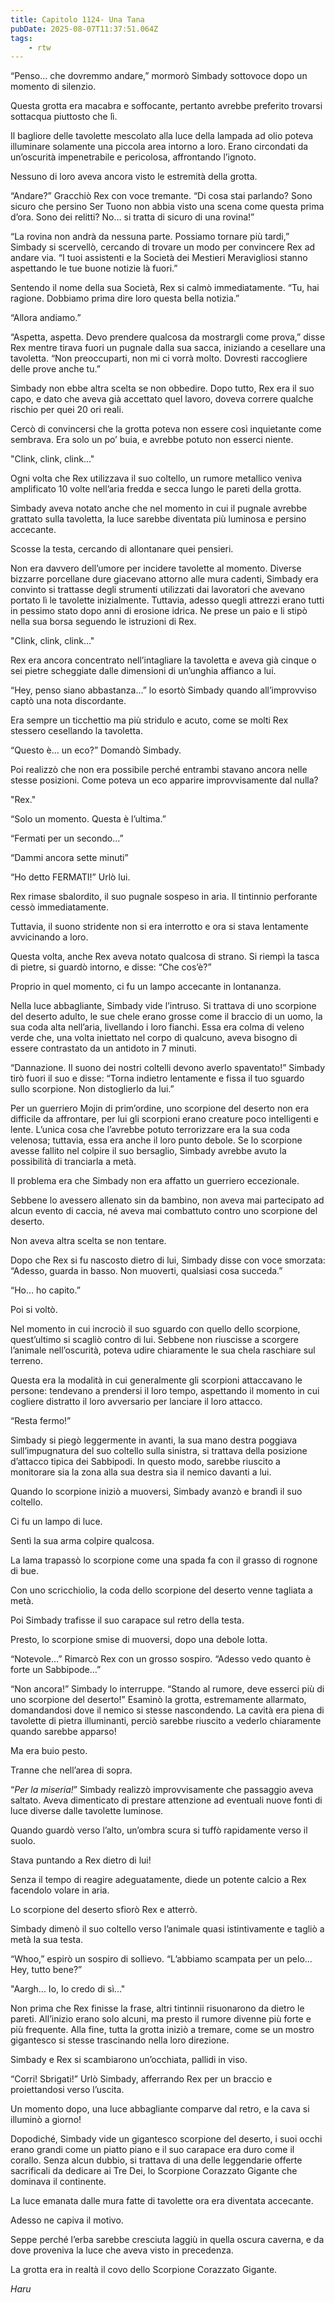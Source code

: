 ```yaml
---
title: Capitolo 1124- Una Tana
pubDate: 2025-08-07T11:37:51.064Z
tags:
    - rtw
---
```













“Penso… che dovremmo andare,” mormorò Simbady sottovoce dopo un momento di silenzio.






Questa grotta era macabra e soffocante, pertanto avrebbe preferito trovarsi sottacqua piuttosto che lì.






Il bagliore delle tavolette mescolato alla luce della lampada ad olio poteva illuminare solamente una piccola area intorno a loro. Erano circondati da un’oscurità impenetrabile e pericolosa, affrontando l’ignoto.






Nessuno di loro aveva ancora visto le estremità della grotta.






“Andare?” Gracchiò Rex con voce tremante. “Di cosa stai parlando? Sono sicuro che persino Ser Tuono non abbia visto una scena come questa prima d’ora. Sono dei relitti? No… si tratta di sicuro di una rovina!”






“La rovina non andrà da nessuna parte. Possiamo tornare più tardi,” Simbady si scervellò, cercando di trovare un modo per convincere Rex ad andare via. “I tuoi assistenti e la Società dei Mestieri Meravigliosi stanno aspettando le tue buone notizie là fuori.”






Sentendo il nome della sua Società, Rex si calmò immediatamente. “Tu, hai ragione. Dobbiamo prima dire loro questa bella notizia.”






“Allora andiamo.”






“Aspetta, aspetta. Devo prendere qualcosa da mostrargli come prova,” disse Rex mentre tirava fuori un pugnale dalla sua sacca, iniziando a cesellare una tavoletta. “Non preoccuparti, non mi ci vorrà molto. Dovresti raccogliere delle prove anche tu.”






Simbady non ebbe altra scelta se non obbedire. Dopo tutto, Rex era il suo capo, e dato che aveva già accettato quel lavoro, doveva correre qualche rischio per quei 20 ori reali.






Cercò di convincersi che la grotta poteva non essere così inquietante come sembrava. Era solo un po’ buia, e avrebbe potuto non esserci niente.






"Clink, clink, clink..."






Ogni volta che Rex utilizzava il suo coltello, un rumore metallico veniva amplificato 10 volte nell’aria fredda e secca lungo le pareti della grotta.






Simbady aveva notato anche che nel momento in cui il pugnale avrebbe grattato sulla tavoletta, la luce sarebbe diventata più luminosa e persino accecante.






Scosse la testa, cercando di allontanare quei pensieri.






Non era davvero dell’umore per incidere tavolette al momento. Diverse bizzarre porcellane dure giacevano attorno alle mura cadenti, Simbady era convinto si trattasse degli strumenti utilizzati dai lavoratori che avevano portato lì le tavolette inizialmente. Tuttavia, adesso quegli attrezzi erano tutti in pessimo stato dopo anni di erosione idrica. Ne prese un paio e li stipò nella sua borsa seguendo le istruzioni di Rex.






"Clink, clink, clink..."






Rex era ancora concentrato nell’intagliare la tavoletta e aveva già cinque o sei pietre scheggiate dalle dimensioni di un’unghia affianco a lui.






“Hey, penso siano abbastanza…” lo esortò Simbady quando all’improvviso captò una nota discordante.






Era sempre un ticchettio ma più stridulo e acuto, come se molti Rex stessero cesellando la tavoletta.






“Questo è… un eco?” Domandò Simbady.






Poi realizzò che non era possibile perché entrambi stavano ancora nelle stesse posizioni. Come poteva un eco apparire improvvisamente dal nulla?






"Rex."






“Solo un momento. Questa è l’ultima.”






“Fermati per un secondo…”






“Dammi ancora sette minuti”






“Ho detto FERMATI!” Urlò lui.






Rex rimase sbalordito, il suo pugnale sospeso in aria. Il tintinnio perforante cessò immediatamente.






Tuttavia, il suono stridente non si era interrotto e ora si stava lentamente avvicinando a loro.






Questa volta, anche Rex aveva notato qualcosa di strano. Si riempì la tasca di pietre, si guardò intorno, e disse: “Che cos’è?”






Proprio in quel momento, ci fu un lampo accecante in lontananza.






Nella luce abbagliante, Simbady vide l’intruso. Si trattava di uno scorpione del deserto adulto, le sue chele erano grosse come il braccio di un uomo, la sua coda alta nell’aria, livellando i loro fianchi. Essa era colma di veleno verde che, una volta iniettato nel corpo di qualcuno, aveva bisogno di essere contrastato da un antidoto in 7 minuti.






“Dannazione. Il suono dei nostri coltelli devono averlo spaventato!” Simbady tirò fuori il suo e disse: “Torna indietro lentamente e fissa il tuo sguardo sullo scorpione. Non distoglierlo da lui.”






Per un guerriero Mojin di prim’ordine, uno scorpione del deserto non era difficile da affrontare, per lui gli scorpioni erano creature poco intelligenti e lente. L’unica cosa che l’avrebbe potuto terrorizzare era la sua coda velenosa; tuttavia, essa era anche il loro punto debole. Se lo scorpione avesse fallito nel colpire il suo bersaglio, Simbady avrebbe avuto la possibilità di tranciarla a metà.






Il problema era che Simbady non era affatto un guerriero eccezionale.






Sebbene lo avessero allenato sin da bambino, non aveva mai partecipato ad alcun evento di caccia, né aveva mai combattuto contro uno scorpione del deserto.






Non aveva altra scelta se non tentare.






Dopo che Rex si fu nascosto dietro di lui, Simbady disse con voce smorzata: “Adesso, guarda in basso. Non muoverti, qualsiasi cosa succeda.”






“Ho… ho capito.”






Poi si voltò.






Nel momento in cui incrociò il suo sguardo con quello dello scorpione, quest’ultimo si scagliò contro di lui. Sebbene non riuscisse a scorgere l’animale nell’oscurità, poteva udire chiaramente le sua chela raschiare sul terreno.






Questa era la modalità in cui generalmente gli scorpioni attaccavano le persone: tendevano a prendersi il loro tempo, aspettando il momento in cui cogliere distratto il loro avversario per lanciare il loro attacco.






“Resta fermo!”






Simbady si piegò leggermente in avanti, la sua mano destra poggiava sull’impugnatura del suo coltello sulla sinistra, si trattava della posizione d’attacco tipica dei Sabbipodi. In questo modo, sarebbe riuscito a monitorare sia la zona alla sua destra sia il nemico davanti a lui.






Quando lo scorpione iniziò a muoversi, Simbady avanzò e brandì il suo coltello.






Ci fu un lampo di luce.






Sentì la sua arma colpire qualcosa.






La lama trapassò lo scorpione come una spada fa con il grasso di rognone di bue.






Con uno scricchiolio, la coda dello scorpione del deserto venne tagliata a metà.






Poi Simbady trafisse il suo carapace sul retro della testa.






Presto, lo scorpione smise di muoversi, dopo una debole lotta.






“Notevole…” Rimarcò Rex con un grosso sospiro. “Adesso vedo quanto è forte un Sabbipode…”






“Non ancora!” Simbady lo interruppe. “Stando al rumore, deve esserci più di uno scorpione del deserto!” Esaminò la grotta, estremamente allarmato, domandandosi dove il nemico si stesse nascondendo. La cavità era piena di tavolette di pietra illuminanti, perciò sarebbe riuscito a vederlo chiaramente quando sarebbe apparso!&nbsp;






Ma era buio pesto.






Tranne che nell’area di sopra.






“<em>Per la miseria!</em>” Simbady realizzò improvvisamente che passaggio aveva saltato. Aveva dimenticato di prestare attenzione ad eventuali nuove fonti di luce diverse dalle tavolette luminose.






Quando guardò verso l’alto, un’ombra scura si tuffò rapidamente verso il suolo.






Stava puntando a Rex dietro di lui!






Senza il tempo di reagire adeguatamente, diede un potente calcio a Rex facendolo volare in aria.






Lo scorpione del deserto sfiorò Rex e atterrò.






Simbady dimenò il suo coltello verso l’animale quasi istintivamente e tagliò a metà la sua testa.






“Whoo,” espirò un sospiro di sollievo. “L’abbiamo scampata per un pelo… Hey, tutto bene?”






"Aargh... Io, Io credo di sì..."






Non prima che Rex finisse la frase, altri tintinnii risuonarono da dietro le pareti. All’inizio erano solo alcuni, ma presto il rumore divenne più forte e più frequente. Alla fine, tutta la grotta iniziò a tremare, come se un mostro gigantesco si stesse trascinando nella loro direzione.






Simbady e Rex si scambiarono un’occhiata, pallidi in viso.






“Corri! Sbrigati!” Urlò Simbady, afferrando Rex per un braccio e proiettandosi verso l’uscita.






Un momento dopo, una luce abbagliante comparve dal retro, e la cava si illuminò a giorno!






Dopodiché, Simbady vide un gigantesco scorpione del deserto, i suoi occhi erano grandi come un piatto piano e il suo carapace era duro come il corallo. Senza alcun dubbio, si trattava di una delle leggendarie offerte sacrificali da dedicare ai Tre Dei, lo Scorpione Corazzato Gigante che dominava il continente.






La luce emanata dalle mura fatte di tavolette ora era diventata accecante.






Adesso ne capiva il motivo.






Seppe perché l’erba sarebbe cresciuta laggiù in quella oscura caverna, e da dove proveniva la luce che aveva visto in precedenza.






La grotta era in realtà il covo dello Scorpione Corazzato Gigante.






<em>Haru</em>


                                


                                



